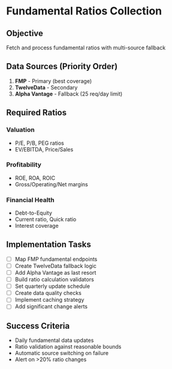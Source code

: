 # Fundamental Ratios Collection

## Objective
Fetch and process fundamental ratios with multi-source fallback

## Data Sources (Priority Order)
1. **FMP** - Primary (best coverage)
2. **TwelveData** - Secondary
3. **Alpha Vantage** - Fallback (25 req/day limit)

## Required Ratios
### Valuation
- P/E, P/B, PEG ratios
- EV/EBITDA, Price/Sales

### Profitability
- ROE, ROA, ROIC
- Gross/Operating/Net margins

### Financial Health
- Debt-to-Equity
- Current ratio, Quick ratio
- Interest coverage

## Implementation Tasks
- [ ] Map FMP fundamental endpoints
- [ ] Create TwelveData fallback logic
- [ ] Add Alpha Vantage as last resort
- [ ] Build ratio calculation validators
- [ ] Set quarterly update schedule
- [ ] Create data quality checks
- [ ] Implement caching strategy
- [ ] Add significant change alerts

## Success Criteria
- Daily fundamental data updates
- Ratio validation against reasonable bounds
- Automatic source switching on failure
- Alert on >20% ratio changes